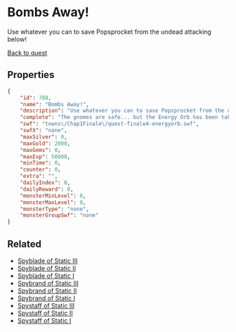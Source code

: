 # Bombs Away!

Use whatever you can to save Popsprocket from the undead attacking below!

[Back to quest](../quests.md)

## Properties

```json
{
    "id": 788,
    "name": "Bombs Away!",
    "description": "Use whatever you can to save Popsprocket from the undead attacking below!",
    "complete": "The gnomes are safe... but the Energy Orb has been taken!",
    "swf": "towns\/Chap1Finale\/quest-finale4-energyorb.swf",
    "swfX": "none",
    "maxSilver": 0,
    "maxGold": 2000,
    "maxGems": 0,
    "maxExp": 50000,
    "minTime": 0,
    "counter": 0,
    "extra": "",
    "dailyIndex": 0,
    "dailyReward": 0,
    "monsterMinLevel": 0,
    "monsterMaxLevel": 0,
    "monsterType": "none",
    "monsterGroupSwf": "none"
}
```

## Related

- [Spyblade of Static III](../items/5578-spyblade-of-static-iii.md)
- [Spyblade of Static II](../items/5579-spyblade-of-static-ii.md)
- [Spyblade of Static I](../items/5580-spyblade-of-static-i.md)
- [Spybrand of Static III](../items/5581-spybrand-of-static-iii.md)
- [Spybrand of Static II](../items/5582-spybrand-of-static-ii.md)
- [Spybrand of Static I](../items/5583-spybrand-of-static-i.md)
- [Spystaff of Static III](../items/5584-spystaff-of-static-iii.md)
- [Spystaff of Static II](../items/5585-spystaff-of-static-ii.md)
- [Spystaff of Static I](../items/5586-spystaff-of-static-i.md)

